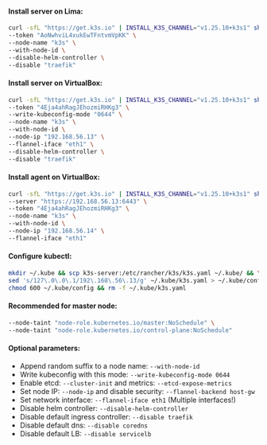 #### Install server on Lima:
```bash
curl -sfL "https://get.k3s.io" | INSTALL_K3S_CHANNEL="v1.25.10+k3s1" sh -s - server \
--token "AoNwhviL4xukEwTFntvmVpKK" \
--node-name "k3s" \
--with-node-id \
--disable-helm-controller \
--disable "traefik"
```

#### Install server on VirtualBox:
```bash
curl -sfL "https://get.k3s.io" | INSTALL_K3S_CHANNEL="v1.25.10+k3s1" sh -s - server \
--token "4Eja4ahRagJEhozmiRHKg3" \
--write-kubeconfig-mode "0644" \
--node-name "k3s" \
--with-node-id \
--node-ip "192.168.56.13" \
--flannel-iface "eth1" \
--disable-helm-controller \
--disable "traefik"
```

#### Install agent on VirtualBox:
```bash
curl -sfL "https://get.k3s.io" | INSTALL_K3S_CHANNEL="v1.25.10+k3s1" sh -s - agent \
--server "https://192.168.56.13:6443" \
--token "4Eja4ahRagJEhozmiRHKg3" \
--node-name "k3s" \
--with-node-id \
--node-ip "192.168.56.14" \
--flannel-iface "eth1"
```

#### Configure kubectl:
```bash
mkdir ~/.kube && scp k3s-server:/etc/rancher/k3s/k3s.yaml ~/.kube/ && \
sed 's/127\.0\.0\.1/192\.168\.56\.13/g' ~/.kube/k3s.yaml > ~/.kube/config && \
chmod 600 ~/.kube/config && rm -f ~/.kube/k3s.yaml
```

#### Recommended for master node:
```bash
--node-taint "node-role.kubernetes.io/master:NoSchedule" \
--node-taint "node-role.kubernetes.io/control-plane:NoSchedule"
```

#### Optional parameters:
- Append random suffix to a node name: `--with-node-id`
- Write kubeconfig with this mode: `--write-kubeconfig-mode 0644`
- Enable etcd: `--cluster-init` and metrics: `--etcd-expose-metrics`
- Set node IP: `--node-ip` and disable security: `--flannel-backend host-gw`
- Set network interface: `--flannel-iface eth1` (Multiple interfaces!)
- Disable helm controller: `--disable-helm-controller`
- Disable default ingress controller: `--disable traefik`
- Disable default dns: `--disable coredns`
- Disable default LB: `--disable servicelb`

